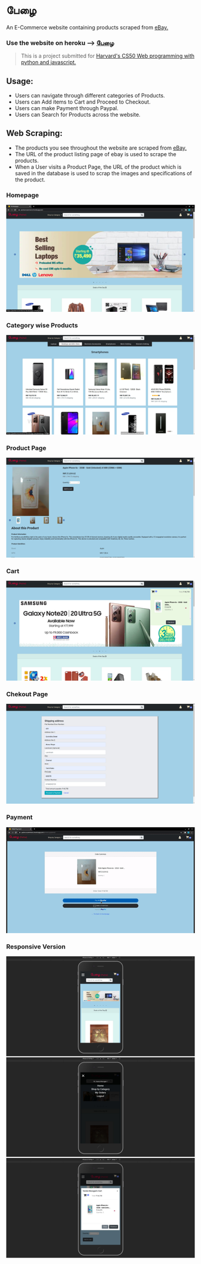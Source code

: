 # பேழை

An E-Commerce website containing products scraped from [eBay.](https://ebay.com/) 

### Use the website on heroku --> [பேழை](https://pezhai-ecommerce.herokuapp.com/)

> This is a project submitted for [Harvard's CS50 Web programming with python and javascript.](https://cs50.harvard.edu/web/2020/)

## Usage:

*   Users can navigate through different categories of Products.
*   Users can Add items to Cart and Proceed to Checkout.
*   Users can make Payment through Paypal.
*   Users can Search for Products across the website.

## Web Scraping:

*   The products you see throughout the website are scraped from [eBay.](https://ebay.com/)
*   The URL of the product listing page of ebay is used to scrape the products.
*   When a User visits a Product Page, the URL of the product which is saved in the database is used to scrap the images and specifications of the product.

### Homepage
![Homepage](https://github.com/muhamedsuhail/Pezhai/blob/master/Screenshots/Homepage.jpg?raw=true)
### Category wise Products
![Category](https://github.com/muhamedsuhail/Pezhai/blob/master/Screenshots/Category.jpg?raw=true)
### Product Page
![Product_page](https://github.com/muhamedsuhail/Pezhai/blob/master/Screenshots/Product_page.jpg?raw=true)
### Cart
![Cart](https://github.com/muhamedsuhail/Pezhai/blob/master/Screenshots/Cart.jpg?raw=true)
### Chekout Page
![Checkout](https://github.com/muhamedsuhail/Pezhai/blob/master/Screenshots/Checkout.jpg?raw=true)
### Payment
![Payment](https://github.com/muhamedsuhail/Pezhai/blob/master/Screenshots/Payment.gif)
### Responsive Version
![Responsive_Homepage](https://github.com/muhamedsuhail/Pezhai/blob/master/Screenshots/Responsive_Homepage.jpg?raw=true)
![Responsive_nav](https://github.com/muhamedsuhail/Pezhai/blob/master/Screenshots/Responsive_nav.jpg?raw=true)
![Responsive_cart](https://github.com/muhamedsuhail/Pezhai/blob/master/Screenshots/Responsive_cart.jpg?raw=true)

